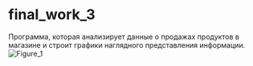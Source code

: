 # final_work_3
Программа, которая анализирует данные о продажах продуктов в магазине и строит графики наглядного представления информации.
![Figure_1](https://github.com/user-attachments/assets/8359dbb5-c349-45e1-b712-0f40fc5e12c5)
